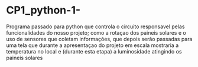 # CP1_python-1-

Programa passado para python que controla o circuito responsavel pelas funcionalidades do nosso projeto;
como a rotaçao dos paineis solares e o uso de sensores que coletam informações, que depois serão passadas para uma tela que durante a apresentaçao do projeto
em escala mostraria a temperatura no local e (durante esta etapa) a luminosidade atingindo os paineis solares
